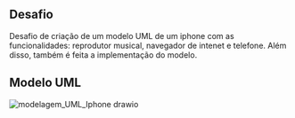 ## Desafio

Desafio de criação de um modelo UML de um iphone com as funcionalidades: reprodutor musical, navegador de intenet e telefone. Além disso, também é feita a implementação do modelo.

## Modelo UML

![modelagem_UML_Iphone drawio](https://github.com/ZanderAlec/Bootcamp-Java-Backend/assets/72523734/64d6a7f7-672a-48ec-be7b-4552a6e4b2a3)


